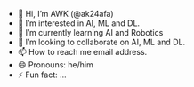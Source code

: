 - 👋 Hi, I’m AWK (@ak24afa)
- 👀 I’m interested in AI, ML and DL.
- 🌱 I’m currently learning AI and Robotics
- 💞️ I’m looking to collaborate on AI, ML and DL.
- 📫 How to reach me email address.
- 😄 Pronouns: he/him
- ⚡ Fun fact: ...

<!---
ak24afa/ak24afa is a ✨ special ✨ repository because its `README.md` (this file) appears on your GitHub profile.
You can click the Preview link to take a look at your changes.
--->
